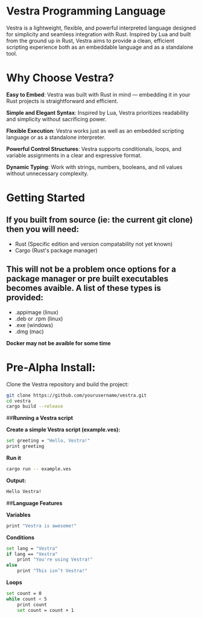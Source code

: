 # **Vestra Programming Language**

Vestra is a lightweight, flexible, and powerful interpreted language designed for simplicity and seamless integration with Rust. Inspired by Lua and built from the ground up in Rust, Vestra aims to provide a clean, efficient scripting experience both as an embeddable language and as a standalone tool.

# **Why Choose Vestra?**

**Easy to Embed**: Vestra was built with Rust in mind — embedding it in your Rust projects is straightforward and efficient.

**Simple and Elegant Syntax**: Inspired by Lua, Vestra prioritizes readability and simplicity without sacrificing power.

**Flexible Execution**: Vestra works just as well as an embedded scripting language or as a standalone interpreter.

**Powerful Control Structures**: Vestra supports conditionals, loops, and variable assignments in a clear and expressive format.

**Dynamic Typing**: Work with strings, numbers, booleans, and nil values without unnecessary complexity.

# **Getting Started**

## If you built from source (ie: **the current git clone**) then you will need:

- Rust (Specific edition and version compatability not yet known)
- Cargo (Rust's package manager)

## This will not be a problem once options for a package manager or pre built executables becomes avaible. A list of these types is provided: 
- .appimage (linux)
- .deb or .rpm (linux)
- .exe (windows)
- .dmg (mac)

**Docker may not be avaible for some time**

# Pre-Alpha Install:

Clone the Vestra repository and build the project:

```bash
git clone https://github.com/yourusername/vestra.git
cd vestra
cargo build --release
```

##**Running a Vestra script**

**Create a simple Vestra script (example.ves):**
```bash
set greeting = "Hello, Vestra!"
print greeting
```
**Run it**
```bash
cargo run -- example.ves
```
**Output:**
```bash
Hello Vestra!
```

##**Language Features**

**Variables**
```bash
print "Vestra is awesome!"
```

**Conditions**
```bash
set lang = "Vestra"
if lang == "Vestra"
    print "You're using Vestra!"
else
    print "This isn’t Vestra!"
```

**Loops**
```bash
set count = 0
while count < 5
    print count
    set count = count + 1
```








